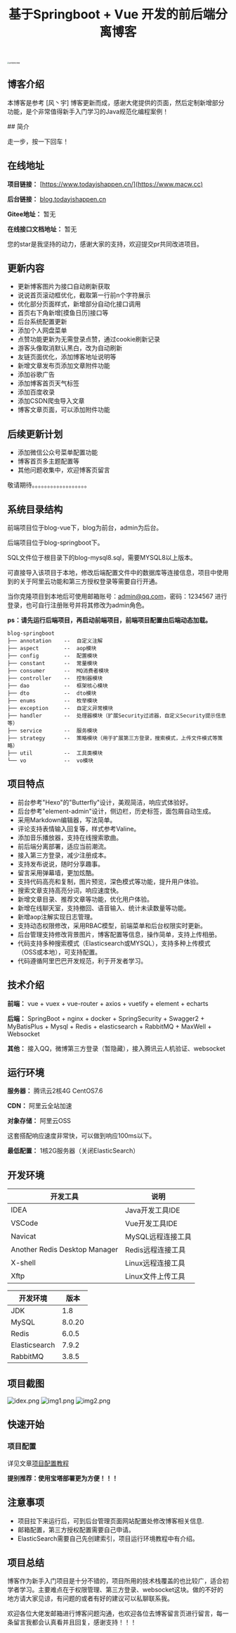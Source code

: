 <center>
    <h1> 基于Springboot + Vue 开发的前后端分离博客 </h1>
</center>

​     

<img src="https://.png" alt="请勿饿死的博客" style="zoom:25%;" />

## 博客介绍

<p >
    本博客是参考 [风丶宇] 博客更新而成，感谢大佬提供的页面，然后定制新增部分功能，是个非常值得新手入门学习的Java规范化编程案例！
</p>
## 简介

走一步，按一下回车！



## 在线地址

**项目链接：** [https://www.todayishappen.cn/](https://www.macw.cc)

**后台链接：** [blog.todayishappen.cn](https://blog.macw.cc)


**Gitee地址：** 暂无

**在线接口文档地址：** 暂无

您的star是我坚持的动力，感谢大家的支持，欢迎提交pr共同改进项目。

## 更新内容
- 更新博客图片为接口自动刷新获取
- 说说首页滚动框优化，截取第一行前n个字符展示
- 优化部分页面样式，新增部分自动化接口调用
- 首页右下角新增[摸鱼日历]接口等
- 后台系统配置更新
- 添加个人网盘菜单
- 点赞功能更新为无需登录点赞，通过cookie刷新记录
- 游客头像取消默认黑白，改为自动刷新
- 友链页面优化，添加博客地址说明等
- 新增文章发布页添加文章附件功能
- 添加谷歌广告
- 添加博客首页天气标签
- 添加百度收录
- 添加CSDN爬虫导入文章
- 博客文章页面，可以添加附件功能


## 后续更新计划
- 添加微信公众号菜单配置功能
- 博客首页多主题配置等
- 其他问题收集中，欢迎博客页留言

敬请期待。。。。。。。。。。。。。。。。。。


## 系统目录结构

前端项目位于blog-vue下，blog为前台，admin为后台。

后端项目位于blog-springboot下。

SQL文件位于根目录下的blog-mysql8.sql，需要MYSQL8以上版本。

可直接导入该项目于本地，修改后端配置文件中的数据库等连接信息，项目中使用到的关于阿里云功能和第三方授权登录等需要自行开通。

当你克隆项目到本地后可使用邮箱账号：admin@qq.com，密码：1234567 进行登录，也可自行注册账号并将其修改为admin角色。


**ps：请先运行后端项目，再启动前端项目，前端项目配置由后端动态加载。** 

```
blog-springboot
├── annotation    --  自定义注解
├── aspect        --  aop模块
├── config        --  配置模块
├── constant      --  常量模块
├── consumer      --  MQ消费者模块
├── controller    --  控制器模块
├── dao           --  框架核心模块
├── dto           --  dto模块
├── enums         --  枚举模块
├── exception     --  自定义异常模块
├── handler       --  处理器模块（扩展Security过滤器，自定义Security提示信息等）
├── service       --  服务模块
├── strategy      --  策略模块（用于扩展第三方登录，搜索模式，上传文件模式等策略）
├── util          --  工具类模块
└── vo            --  vo模块
```

## 项目特点

- 前台参考"Hexo"的"Butterfly"设计，美观简洁，响应式体验好。
- 后台参考"element-admin"设计，侧边栏，历史标签，面包屑自动生成。
- 采用Markdown编辑器，写法简单。
- 评论支持表情输入回复等，样式参考Valine。
- 添加音乐播放器，支持在线搜索歌曲。
- 前后端分离部署，适应当前潮流。
- 接入第三方登录，减少注册成本。
- 支持发布说说，随时分享趣事。
- 留言采用弹幕墙，更加炫酷。
- 支持代码高亮和复制，图片预览，深色模式等功能，提升用户体验。
- 搜索文章支持高亮分词，响应速度快。
- 新增文章目录、推荐文章等功能，优化用户体验。
- 新增在线聊天室，支持撤回、语音输入、统计未读数量等功能。
- 新增aop注解实现日志管理。  
- 支持动态权限修改，采用RBAC模型，前端菜单和后台权限实时更新。
- 后台管理支持修改背景图片，博客配置等信息，操作简单，支持上传相册。
- 代码支持多种搜索模式（Elasticsearch或MYSQL），支持多种上传模式（OSS或本地），可支持配置。
- 代码遵循阿里巴巴开发规范，利于开发者学习。

## 技术介绍

**前端：** vue + vuex + vue-router + axios + vuetify + element + echarts

**后端：** SpringBoot + nginx + docker + SpringSecurity + Swagger2 + MyBatisPlus + Mysql + Redis + elasticsearch + RabbitMQ + MaxWell + Websocket

**其他：** 接入QQ，微博第三方登录（暂隐藏），接入腾讯云人机验证、websocket

## 运行环境

**服务器：** 腾讯云2核4G CentOS7.6

**CDN：** 阿里云全站加速

**对象存储：** 阿里云OSS

这套搭配响应速度非常快，可以做到响应100ms以下。

**最低配置：** 1核2G服务器（关闭ElasticSearch）

## 开发环境

|开发工具|说明|
|-|-|
|IDEA|Java开发工具IDE|
|VSCode|Vue开发工具IDE|
|Navicat|MySQL远程连接工具|
|Another Redis Desktop Manager|Redis远程连接工具|
|X-shell|Linux远程连接工具|
|Xftp|Linux文件上传工具|

|开发环境|版本|
|-|-|
|JDK|1.8|
|MySQL|8.0.20|
|Redis|6.0.5|
|Elasticsearch|7.9.2|
|RabbitMQ|3.8.5|

## 项目截图

![idex.png](img/index.png)
![img1.png](img/img1.png)
![img2.png](img/img2.png)

## 快速开始

### 项目配置

详见文章[项目配置教程](http://www.todayishappen.cn/articles/61)


**提别推荐：使用宝塔部署更为方便！！！**

## 注意事项

- 项目拉下来运行后，可到后台管理页面网站配置处修改博客相关信息.
- 邮箱配置，第三方授权配置需要自己申请。
- ElasticSearch需要自己先创建索引，项目运行环境教程中有介绍。

## 项目总结

博客作为新手入门项目是十分不错的，项目所用的技术栈覆盖的也比较广，适合初学者学习。主要难点在于权限管理、第三方登录、websocket这块。做的不好的地方请大家见谅，有问题的或者有好的建议可以私聊联系我。

欢迎各位大佬发邮箱进行博客问题沟通，也欢迎各位去博客留言页进行留言，每一条留言我都会认真看并且回复，感谢支持！！！





